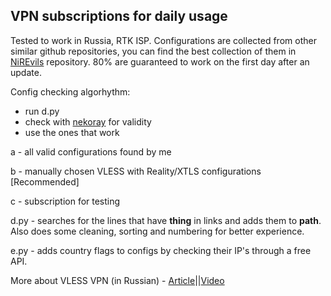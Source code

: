 ## VPN subscriptions for daily usage
Tested to work in Russia, RTK ISP. 
Configurations are collected from other similar github repositories, you can find the best collection of them in [NiREvils](https://github.com/NiREvil/vless?tab=readme-ov-file#xray) repository. 
80% are guaranteed to work on the first day after an update.

Config checking algorhythm:
- run d.py
- check with [nekoray](https://github.com/MatsuriDayo/nekoray) for validity
- use the ones that work

a - all valid configurations found by me

b - manually chosen VLESS with Reality/XTLS configurations [Recommended]

c - subscription for testing

d.py - searches for the lines that have **thing** in links and adds them to **path**. Also does some cleaning, sorting and numbering for better experience.

e.py - adds country flags to configs by checking their IP's through a free API.

More about VLESS VPN (in Russian) - [Article](https://habr.com/ru/articles/727868/)||[Video](https://www.youtube.com/watch?v=Ajy1lS9qJbs)

